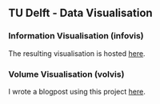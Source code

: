 ## TU Delft - Data Visualisation

### Information Visualisation (infovis)

The resulting visualisation is hosted [here](https://nickgavalas.com/world-population/).

### Volume Visualisation (volvis)

I wrote a blogpost using this project [here](https://nickgavalas.com/volume-rendering-for-3d-data-visualization/).
